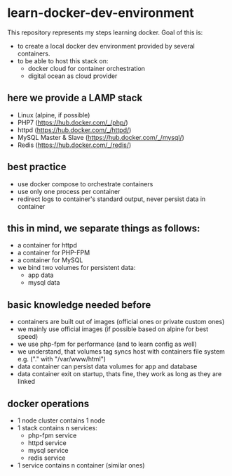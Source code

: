 # learn-docker-dev-environment
This repository represents my steps learning docker. Goal of this is:
 
* to create a local docker dev environment provided by several containers.
* to be able to host this stack on:
  * docker cloud for container orchestration
  * digital ocean as cloud provider

## here we provide a LAMP stack
* Linux (alpine, if possible)
* PHP7 (https://hub.docker.com/_/php/)
* httpd (https://hub.docker.com/_/httpd/)
* MySQL Master & Slave (https://hub.docker.com/_/mysql/)
* Redis (https://hub.docker.com/_/redis/)


## best practice
* use docker compose to orchestrate containers
* use only one process per container
* redirect logs to container's standard output, never persist data in container

## this in mind, we separate things as follows:
* a container for httpd
* a container for PHP-FPM
* a container for MySQL
* we bind two volumes for persistent data:
  * app data
  * mysql data

## basic knowledge needed before
* containers are built out of images (official ones or private custom ones)
* we mainly use official images (if possible based on alpine for best speed)
* we use php-fpm for performance (and to learn config as well)
* we understand, that volumes tag syncs host with containers file system e.g. ("." with "/var/www/html")
* data container can persist data volumes for app and database
* data container exit on startup, thats fine, they work as long as they are linked

## docker operations
* 1 node cluster contains 1 node
* 1 stack contains n services:
  * php-fpm service
  * httpd service
  * mysql service
  * redis service
* 1 service contains n container (similar ones)